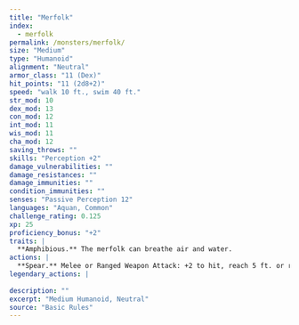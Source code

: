 ```yaml
---
title: "Merfolk"
index:
  - merfolk
permalink: /monsters/merfolk/
size: "Medium"
type: "Humanoid"
alignment: "Neutral"
armor_class: "11 (Dex)"
hit_points: "11 (2d8+2)"
speed: "walk 10 ft., swim 40 ft."
str_mod: 10
dex_mod: 13
con_mod: 12
int_mod: 11
wis_mod: 11
cha_mod: 12
saving_throws: ""
skills: "Perception +2"
damage_vulnerabilities: ""
damage_resistances: ""
damage_immunities: ""
condition_immunities: ""
senses: "Passive Perception 12"
languages: "Aquan, Common"
challenge_rating: 0.125
xp: 25
proficiency_bonus: "+2"
traits: |
  **Amphibious.** The merfolk can breathe air and water.
actions: |
  **Spear.** Melee or Ranged Weapon Attack: +2 to hit, reach 5 ft. or range 20/60 ft., one target. Hit: 3 (1d6) piercing damage, or 4 (1d8) piercing damage if used with two hands to make a melee attack.  
legendary_actions: |
  
description: ""
excerpt: "Medium Humanoid, Neutral"
source: "Basic Rules"
---
```

